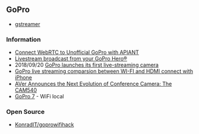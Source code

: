 ## GoPro

- [gstreamer](https://gstreamer.freedesktop.org/)


### Information
- [Connect WebRTC to Unofficial GoPro with APIANT](https://apiant.com/connect/WebRTC-to-Unofficial-GoPro)
- [Livestream broadcast from your GoPro Hero®](https://livestream.com/blog/livestream-broadcast-from-gopro-hero)
- 2018/09/20 [GoPro launches its first live-streaming camera](https://www.cnbc.com/2018/09/20/gopros-new-hero7-black-camera-introduces-live-streaming.html)
- [GoPro live streaming comparsion between WI-FI and HDMI connect with iPhone](https://www.youtube.com/watch?v=n490lAEyPzw)
- [AVer Announces the Next Evolution of Conference Camera: The CAM540](https://www.businesswire.com/news/home/20181010005306/en/AVer-Announces-Evolution-Conference-Camera-CAM540)
- [GoPro 7](https://www.diyphotography.net/gopro-hero-7-specs-leak-shows-hdr-and-live-streaming-video/) - WiFi local


### Open Source
- [KonradIT/goprowifihack](https://github.com/KonradIT/goprowifihack)

